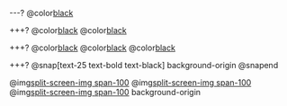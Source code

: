 ---?
@color[black](Padding)

+++?
@color[black](Padding)
@color[black](Background-origin)

+++?
@color[black](Padding)
@color[black](Background-origin)
@color[black](Border-clip)

+++?
@snap[text-25 text-bold text-black]
background-origin
@snapend

@img[split-screen-img span-100](template/img/background-origin.png)
@img[split-screen-img span-100](template/img/border-box.png)
@img[split-screen-img span-100](template/img/content-box.png)
background-origin
